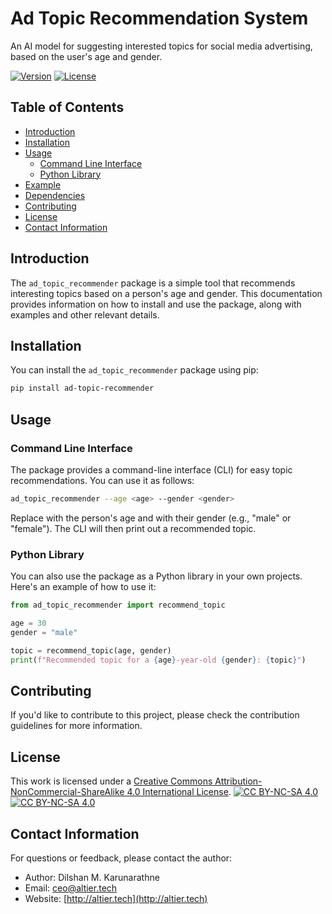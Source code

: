 # Ad Topic Recommendation System 
 An AI model for suggesting interested topics for social media advertising, based on the user's age and gender.

[![Version](https://img.shields.io/badge/version-0.1-brightgreen.svg)](https://pypi.org/project/ad-topic-recommender/)
[![License](https://img.shields.io/badge/license-CC%20BY--NC--SA%204.0-blue.svg)](https://creativecommons.org/licenses/by-nc-sa/4.0/)

## Table of Contents

- [Introduction](#introduction)
- [Installation](#installation)
- [Usage](#usage)
  - [Command Line Interface](#command-line-interface)
  - [Python Library](#python-library)
- [Example](#example)
- [Dependencies](#dependencies)
- [Contributing](#contributing)
- [License](#license)
- [Contact Information](#contact-information)

## Introduction

The `ad_topic_recommender` package is a simple tool that recommends interesting topics based on a person's age and gender. This documentation provides information on how to install and use the package, along with examples and other relevant details.

## Installation

You can install the `ad_topic_recommender` package using pip:

```bash
pip install ad-topic-recommender
```

## Usage

### Command Line Interface

The package provides a command-line interface (CLI) for easy topic recommendations. You can use it as follows:

```bash
ad_topic_recommender --age <age> --gender <gender>
```

Replace <age> with the person's age and <gender> with their gender (e.g., "male" or "female"). 
The CLI will then print out a recommended topic.

### Python Library

You can also use the package as a Python library in your own projects. Here's an example of how to use it:

```python
from ad_topic_recommender import recommend_topic

age = 30
gender = "male"

topic = recommend_topic(age, gender)
print(f"Recommended topic for a {age}-year-old {gender}: {topic}")
```




## Contributing

If you'd like to contribute to this project, please check the contribution guidelines for more information.

## License

This work is licensed under a
[Creative Commons Attribution-NonCommercial-ShareAlike 4.0 International License][cc-by-nc-sa].
[![CC BY-NC-SA 4.0][cc-by-nc-sa-shield]][cc-by-nc-sa]  
[![CC BY-NC-SA 4.0][cc-by-nc-sa-image]][cc-by-nc-sa] 

[cc-by-nc-sa]: http://creativecommons.org/licenses/by-nc-sa/4.0/
[cc-by-nc-sa-image]: https://licensebuttons.net/l/by-nc-sa/4.0/88x31.png
[cc-by-nc-sa-shield]: https://img.shields.io/badge/License-CC%20BY--NC--SA%204.0-lightgrey.svg

## Contact Information

For questions or feedback, please contact the author:

- Author: Dilshan M. Karunarathne
- Email: ceo@altier.tech
- Website: [http://altier.tech](http://altier.tech)
